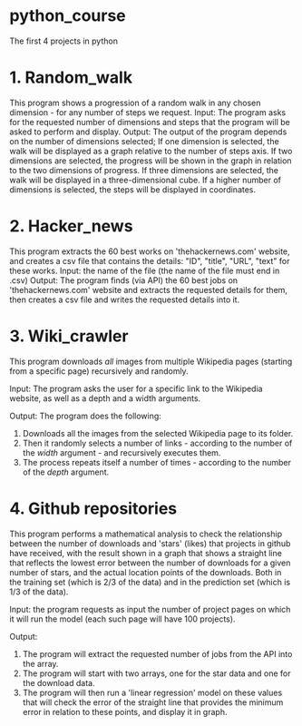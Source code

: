# python_course
The first 4 projects in python


# 1. Random_walk
This program shows a progression of a random walk in any chosen dimension - for any number of steps we request.
Input: The program asks for the requested number of dimensions and steps that the program will be asked to perform and display.
Output: The output of the program depends on the number of dimensions selected; If one dimension is selected, the walk will be displayed as a graph relative to the number of steps axis.
If two dimensions are selected, the progress will be shown in the graph in relation to the two dimensions of progress.
If three dimensions are selected, the walk will be displayed in a three-dimensional cube.
If a higher number of dimensions is selected, the steps will be displayed in coordinates.

# 2. Hacker_news
This program extracts the 60 best works on 'thehackernews.com' website, and creates a csv file that contains the details: "ID", "title", "URL", "text" for these works.
Input: the name of the file (the name of the file must end in .csv)
Output: The program finds (via API) the 60 best jobs on 'thehackernews.com' website and extracts the requested details for them, then creates a csv file and writes the requested details into it.

# 3. Wiki_crawler

This program downloads *all* images from multiple Wikipedia pages (starting from a specific page) recursively and randomly. 

Input: The program asks the user for a specific link to the Wikipedia website, as well as a depth and a width arguments.

Output: The program does the following:
1. Downloads all the images from the selected Wikipedia page to its folder.
2. Then it randomly selects a number of links - according to the number of the *width* argument - and recursively executes them.
3. The process repeats itself a number of times - according to the number of the *depth* argument.

# 4. Github repositories

This program performs a mathematical analysis to check the relationship between the number of downloads and  'stars' (likes) that projects in github have received, with the result shown in a graph that shows a straight line that reflects the lowest error between the number of downloads for a given number of stars, and the actual location points of the downloads. Both in the training set (which is 2/3 of the data) and in the prediction set (which is 1/3 of the data).

Input: the program requests as input the number of project pages on which it will run the model (each such page will have 100 projects).

Output: 
1. The program will extract the requested number of jobs from the API into the array.
2. The program will start with two arrays, one for the star data and one for the download data.
3. The program will then run a 'linear regression' model on these values that will check the error of the straight line that provides the minimum error in relation to these points, and display it in graph.


